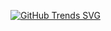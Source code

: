 [![GitHub Trends SVG](https://api.githubtrends.io/user/svg/1FarukDev/langs)](https://githubtrends.io)
